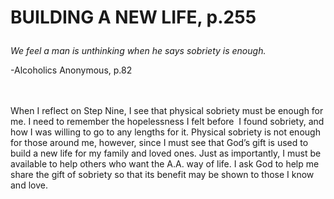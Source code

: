 # <p class='center'>BUILDING A NEW LIFE, p.255</p>

<em>We feel a man is unthinking when he says sobriety is enough.</em>
<br/>
<p class='right'>-Alcoholics Anonymous, p.82</p>

<br><br>
When I reflect on Step Nine, I see that physical sobriety must be enough for me. I need to remember the hopelessness I felt before  I found sobriety, and how I was willing to go to any lengths for it. Physical sobriety is not enough for those around me, however, since I must see that God’s gift is used to build a new life for my family and loved ones. Just as importantly, I must be available to help others who want the A.A. way of life. I ask God to help me share the gift of sobriety so that its benefit may be shown to those I know and love.

